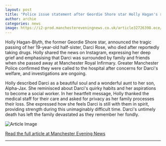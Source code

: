 ```yaml
---
layout: post
title: "Police issue statement after Geordie Shore star Holly Hagan's sister, 19, dies in Manchester hospital"
author: archie
categories: news
image: https://i2-prod.manchestereveningnews.co.uk/article32726398.ece/ALTERNATES/s1200/1_Holly-Hagan-right-with-her-19-year-old-sister-Darci-Rose.jpg
---
```

Holly Hagan-Blyth, the former Geordie Shore star, announced the tragic passing of her 19-year-old half-sister, Darci Rose, who died after reportedly taking drugs. Holly shared the news on Instagram, expressing her deep grief and emphasising that Darci was surrounded by family and friends when she passed away at Manchester Royal Infirmary. Greater Manchester Police confirmed they were called to the hospital after concerns for Darci's welfare, and investigations are ongoing. 

Holly described Darci as a beautiful soul and a wonderful aunt to her son, Alpha-Jax. She reminisced about Darci's quirky habits and her aspirations to become a social worker. In her heartfelt message, Holly thanked the medical staff for their care and asked for privacy as her family processes their loss. She expressed how she feels Darci is still with them in spirit, providing strength during this unimaginably difficult time. Darci's untimely death has left the family devastated as they remember her fondly.

![Article Image](https://i2-prod.manchestereveningnews.co.uk/article32726398.ece/ALTERNATES/s1200/1_Holly-Hagan-right-with-her-19-year-old-sister-Darci-Rose.jpg)

[Read the full article at Manchester Evening News](https://www.manchestereveningnews.co.uk/news/greater-manchester-news/holly-hagan-sister-death-geordie-32726118)

---
